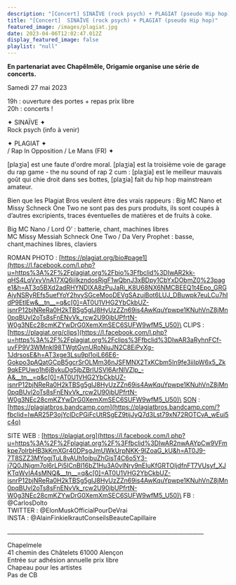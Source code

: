 ```yaml
---
description: "[Concert] SINAÏVE (rock psych) + PLAGIAT (pseudo Hip hop)"
title: "[Concert]  SINAÏVE (rock psych) + PLAGIAT (pseudo Hip hop)"
featured_image: /images/plagiat.jpg
date: 2023-04-06T12:02:47.012Z
display_featured_image: false
playlist: "null"
---
```

**En partenariat avec Chapêlmêle, Origamie organise une série de concerts.**

Samedi 27 mai 2023

19h : ouverture des portes + repas prix libre\
20h : concerts !

<!--more-->

✦ SINAÏVE ✦\
Rock psych (info à venir)

✦ PLAGIAT ✦\
/ Rap In Opposition / Le Mans (FR) ✦

\[plaʒia] est une faute d'ordre moral. \[plaʒia] est la troisième voie de garage du rap game - the nu sound of rap 2 cum : \[plaʒia] est le meilleur mauvais goût qui chie droit dans ses bottes, \[plaʒia] fait du hip hop mainstream amateur.

Bien que les Plagiat Bros veulent être des vrais rappeurs : Big MC Nano et Missy Schneck One Two ne sont pas des purs produits, ils sont coupés à d’autres excripients, traces éventuelles de matières et de fruits à coke.

Big MC Nano / Lord O’ : batterie, chant, machines libres\
MC Missy Messiah Schneck One Two / Da Very Prophet : basse, chant,machines libres, claviers

ROMAN PHOTO : [https://plagiat.org/bio#page1](https://l.facebook.com/l.php?u=https%3A%2F%2Fplagiat.org%2Fbio%3Ffbclid%3DIwAR2kk-qHS4LqVxyVnA17XQ6iiIkzndosRjgF1wQbnJ3xBDpy1CbYxDObmZ0%23page1&h=AT3q5BXd2adRHYNDlXA8zPuJaRi_K8U68NX6NMCBEEQ1t4Epo_GRGAjyNSRyREfs5uefYoY2hvySGceMooDEVgSAzuiBot6LUJ_DBuwpk7euLCu7hIdP9EtlEw&__tn__=q&c[0]=AT0U1VHG2YbCkbUZ-isnrP12bjNReRa0H2kTBSg5gIJ8HyUzZZn69is4AwKquYpwpe1KNuhVnZ8jMn0pqBUvl2oTs8sFnENvVk_rcw2U90jbUPfrtN-W0g3NEc28cmKZYwDrG0XemXmSEC6SUFW9wfM5_U50)\
CLIPS : [https://plagiat.org/clips](https://l.facebook.com/l.php?u=https%3A%2F%2Fplagiat.org%2Fclips%3Ffbclid%3DIwAR3aRyhnFCf-uvFP9V3WMnkl98TWgtGvnURoNiuJN2C8EiPyXg-1JdrsosE&h=AT3xge3Lsu9pl1oiL66E6-Gokpo3pAQatGCpB5gcrSrOLMm36nJSFMNX2TxKCbm5In9fe3iiIpW6x5_Zk9qkEPUwo1h6jBvkuDg5jbZBrIUSVl6ArNIVZlp_-A&__tn__=q&c[0]=AT0U1VHG2YbCkbUZ-isnrP12bjNReRa0H2kTBSg5gIJ8HyUzZZn69is4AwKquYpwpe1KNuhVnZ8jMn0pqBUvl2oTs8sFnENvVk_rcw2U90jbUPfrtN-W0g3NEc28cmKZYwDrG0XemXmSEC6SUFW9wfM5_U50)\
[SON](https://www.facebook.com/hashtag/son?__eep__=6&__cft__[0]=AZXj_F9eiGPgsl_mU4PqmtngSsvQCPjXxPWvBOAN_XUsLTo1oput7fKI3snzb2veWb9ZX-UaKOzLBmurfJPvcwy63qdGtL4jntSW1FE4SVP3gDScNnXgrd0y7N0NIk11ruA&__tn__=q) : [https://plagiatbros.bandcamp.com](https://plagiatbros.bandcamp.com/?fbclid=IwAR25P3ojYclDcPGiFcUtRSgEZ9tijJyQ7d3Lst79xN72ROTCvA_wEui5c4o)

SITE WEB : [https://plagiat.org](https://l.facebook.com/l.php?u=https%3A%2F%2Fplagiat.org%2F%3Ffbclid%3DIwAR2nwAAYpCw9VFmkpe7olrbHB3kKmXGr40DPsgJmUWkUrpNKK-9IZoaG_kU&h=AT0J9-7T8SZZ3MYogjTuL8vAUh1oibuZhGisT4C6o5Y3-j7Q0JNjgm7ol6rLPi5ICnBI16bZ1Hu3A0vINry9nEIuKfGRTOIjdfnFT7VUsyf_XJKTqWvIA4sMNQ&__tn__=q&c[0]=AT0U1VHG2YbCkbUZ-isnrP12bjNReRa0H2kTBSg5gIJ8HyUzZZn69is4AwKquYpwpe1KNuhVnZ8jMn0pqBUvl2oTs8sFnENvVk_rcw2U90jbUPfrtN-W0g3NEc28cmKZYwDrG0XemXmSEC6SUFW9wfM5_U50)\
FB : @CarlosDolto\
TWITTER : @ElonMuskOfficialPourDeVrai\
INSTA : @AlainFinkielkrautConseilsBeauteCapillaire

\_\_\_\_\_\_\_\_\_\_\_\_\_\_\_\_\_\_\_\_\_\_\_\_\_\_\_\_\_\_\_\_\_\_\_\_\_\_\_\_\_\_\_\_\_\_\_\_\_\_\_\_\_\_\_\_\_\_\_\_\_\_\_\_\_\_\_\_\_\_

Chapelmele\
41 chemin des Châtelets 61000 Alençon\
Entrée sur adhésion annuelle prix libre\
Chapeau pour les artistes\
Pas de CB